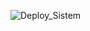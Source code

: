 ![Deploy_Sistem](https://user-images.githubusercontent.com/79829528/201438234-883ac32e-66e9-4db7-9cfd-d3008c47bd02.png)
